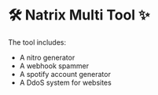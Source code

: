 # 🛠️ Natrix Multi Tool ✨

The tool includes: 
- A nitro generator 
- A webhook spammer 
- A spotify account generator 
- A DdoS system for websites
